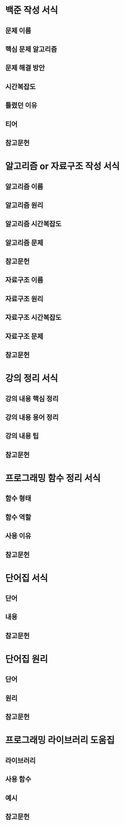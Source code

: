 # 백준 작성 서식
## 문제 이름
## 핵심 문제 알고리즘
## 문제 해결 방안
## 시간복잡도
## 틀렸던 이유
## 티어
## 참고문헌

# 알고리즘 or 자료구조 작성 서식
## 알고리즘 이름
## 알고리즘 원리
## 알고리즘 시간복잡도
## 알고리즘 문제
## 참고문헌

## 자료구조 이름
## 자료구조 원리
## 자료구조 시간복잡도
## 자료구조 문제
## 참고문헌

# 강의 정리 서식
## 강의 내용 핵심 정리
## 강의 내용 용어 정리
## 강의 내용 팁
## 참고문헌

# 프로그래밍 함수 정리 서식
## 함수 형태
## 함수 역할
## 사용 이유
## 참고문헌

# 단어집 서식
## 단어
## 내용
## 참고문헌

# 단어집 원리
## 단어
## 원리
## 참고문헌

# 프로그래밍 라이브러리 도움집
## 라이브러리
## 사용 함수
## 예시
## 참고문헌